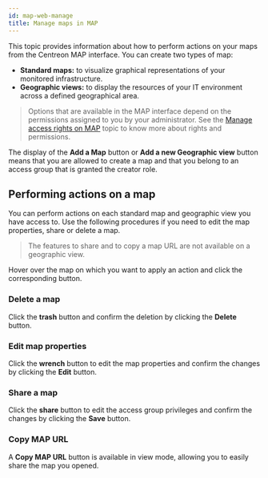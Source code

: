 ```yaml
---
id: map-web-manage
title: Manage maps in MAP
---
```


This topic provides information about how to perform actions on your maps from the Centreon MAP interface. You can create two types of map:

- **Standard maps:** to visualize graphical representations of your monitored infrastructure.
- **Geographic views:** to display the resources of your IT environment across a defined geographical area.

> Options that are available in the MAP interface depend on the permissions assigned to you by your administrator. See the [Manage access rights on MAP](map-web-access.md) topic to know more about rights and permissions.

The display of the **Add a Map** button or **Add a new Geographic view** button means that you are allowed to create a map and that you belong to an access group that is granted the creator role.

## Performing actions on a map

You can perform actions on each standard map and geographic view you have access to. Use the following procedures if you need to edit the map properties, share or delete a map.

> The features to share and to copy a map URL are not available on a geographic view.

Hover over the map on which you want to apply an action and click the corresponding button.

### Delete a map

Click the **trash** button and confirm the deletion by clicking the **Delete** button.

### Edit map properties

Click the **wrench** button to edit the map properties and confirm the changes by clicking the **Edit** button.

### Share a map

Click the **share** button to edit the access group privileges and confirm the changes by clicking the **Save** button.

### Copy MAP URL

A **Copy MAP URL** button is available in view mode, allowing you to easily share the map you opened. 
